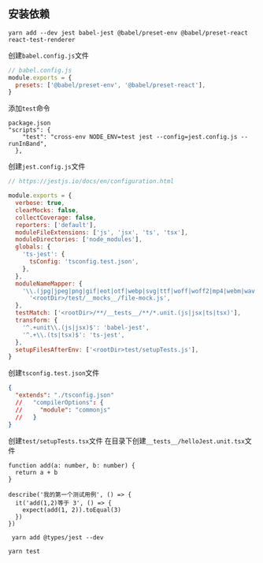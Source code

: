 ## 安装依赖

[jest-react]: https://jestjs.io/docs/zh-Hans/tutorial-react

```
yarn add --dev jest babel-jest @babel/preset-env @babel/preset-react react-test-renderer
```

创建`babel.config.js`文件

```js
// babel.config.js
module.exports = {
  presets: ['@babel/preset-env', '@babel/preset-react'],
}
```

添加`test`命令

```
package.json
"scripts": {
    "test": "cross-env NODE_ENV=test jest --config=jest.config.js --runInBand",
  },
```

创建`jest.config.js`文件

```js
// https://jestjs.io/docs/en/configuration.html

module.exports = {
  verbose: true,
  clearMocks: false,
  collectCoverage: false,
  reporters: ['default'],
  moduleFileExtensions: ['js', 'jsx', 'ts', 'tsx'],
  moduleDirectories: ['node_modules'],
  globals: {
    'ts-jest': {
      tsConfig: 'tsconfig.test.json',
    },
  },
  moduleNameMapper: {
    '\\.(jpg|jpeg|png|gif|eot|otf|webp|svg|ttf|woff|woff2|mp4|webm|wav|mp3|m4a|aac|oga)$':
      '<rootDir>/test/__mocks__/file-mock.js',
  },
  testMatch: ['<rootDir>/**/__tests__/**/*.unit.(js|jsx|ts|tsx)'],
  transform: {
    '^.+unit\\.(js|jsx)$': 'babel-jest',
    '^.+\\.(ts|tsx)$': 'ts-jest',
  },
  setupFilesAfterEnv: ['<rootDir>test/setupTests.js'],
}
```

创建`tsconfig.test.json`文件

```json
{
  "extends": "./tsconfig.json"
  //   "compilerOptions": {
  //     "module": "commonjs"
  //   }
}
```

创建`test/setupTests.tsx`文件
在目录下创建`__tests__/helloJest.unit.tsx`文件

```tsx
function add(a: number, b: number) {
  return a + b
}

describe('我的第一个测试用例', () => {
  it('add(1,2)等于 3', () => {
    expect(add(1, 2)).toEqual(3)
  })
})
```

```
 yarn add @types/jest --dev
```

```
yarn test
```
